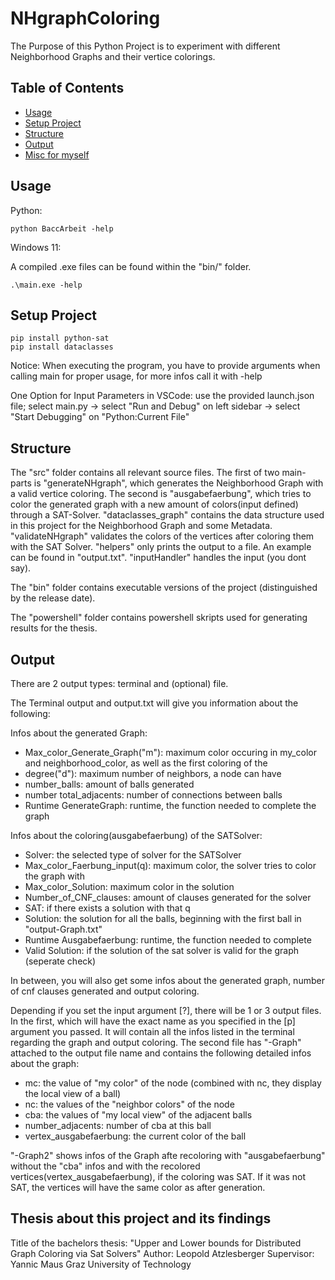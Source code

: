 # NHgraphColoring

The Purpose of this Python Project is to experiment with different Neighborhood Graphs and their vertice colorings.

## Table of Contents
* [Usage](#usage)
* [Setup Project](#setup-project)
* [Structure](#structure)
* [Output](#output)
* [Misc for myself](#misc-for-myself)

## Usage

Python:

```
python BaccArbeit -help
```

Windows 11:

A compiled .exe files can be found within the "bin/" folder.
```
.\main.exe -help
```

## Setup Project

```
pip install python-sat
pip install dataclasses
```

Notice: When executing the program, you have to provide arguments when calling main for proper usage, for more infos call it with -help

One Option for Input Parameters in VSCode: use the provided launch.json file; select main.py -> select "Run and Debug" on left sidebar -> select "Start Debugging" on "Python:Current File"

## Structure

The "src" folder contains all relevant source files. The first of two main-parts is "generateNHgraph", which generates the Neighborhood Graph with a valid vertice coloring. The second is "ausgabefaerbung", which tries to color the generated graph with a new amount of colors(input defined) through a SAT-Solver. "dataclasses_graph" contains the data structure used in this project for the Neighborhood Graph and some Metadata. "validateNHgraph" validates the colors of the vertices after coloring them with the SAT Solver. "helpers" only prints the output to a file. An example can be found in "output.txt". "inputHandler" handles the input (you dont say).

The "bin" folder contains executable versions of the project (distinguished by the release date).

The "powershell" folder contains powershell skripts used for generating results for the thesis.

## Output

There are 2 output types: terminal and (optional) file.

The Terminal output and output.txt will give you information about the following:

Infos about the generated Graph:

* Max_color_Generate_Graph("m"): maximum color occuring in my_color and neighborhood_color, as well as the first coloring of the
* degree("d"): maximum number of neighbors, a node can have
* number_balls: amount of balls generated
* number total_adjacents: number of connections between balls 
* Runtime GenerateGraph: runtime, the function needed to complete the graph

Infos about the coloring(ausgabefaerbung) of the SATSolver:

* Solver: the selected type of solver for the SATSolver
* Max_color_Faerbung_input(q): maximum color, the solver tries to color the graph with
* Max_color_Solution: maximum color in the solution
* Number_of_CNF_clauses: amount of clauses generated for the solver
* SAT: if there exists a solution with that q
* Solution: the solution for all the balls, beginning with the first ball in "output-Graph.txt"
* Runtime Ausgabefaerbung: runtime, the function needed to complete
* Valid Solution: if the solution of the sat solver is valid for the graph (seperate check)

In between, you will also get some infos about the generated graph, number of cnf clauses generated and output coloring.

Depending if you set the input argument [?], there will be 1 or 3 output files. In the first, which will have the exact name as you specified in the [p] argument you passed. It will contain all the infos listed in the terminal regarding the graph and
output coloring.
The second file has "-Graph" attached to the output file name and contains the following detailed infos about the graph:

* mc: the value of "my color" of the node (combined with nc, they display the local view of a ball)
* nc: the values of the "neighbor colors" of the node 
* cba: the values of "my local view" of the adjacent balls
* number_adjacents: number of cba at this ball
* vertex_ausgabefaerbung: the current color of the ball

"-Graph2" shows infos of the Graph afte recoloring with "ausgabefaerbung" without the "cba" infos and with the recolored vertices(vertex_ausgabefaerbung), if the coloring was SAT. If it was not SAT, the vertices will have the same color as after generation.

## Thesis about this project and its findings

Title of the bachelors thesis: "Upper and Lower bounds for Distributed Graph Coloring via Sat Solvers"
Author: Leopold Atzlesberger
Supervisor: Yannic Maus
Graz University of Technology